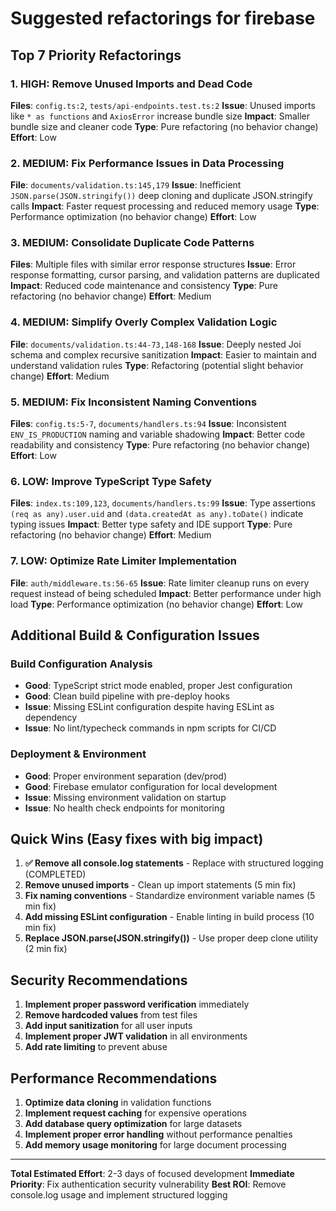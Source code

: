 # Suggested refactorings for firebase

## Top 7 Priority Refactorings


### 1. **HIGH: Remove Unused Imports and Dead Code**
**Files**: `config.ts:2`, `tests/api-endpoints.test.ts:2`
**Issue**: Unused imports like `* as functions` and `AxiosError` increase bundle size
**Impact**: Smaller bundle size and cleaner code
**Type**: Pure refactoring (no behavior change)
**Effort**: Low

### 2. **MEDIUM: Fix Performance Issues in Data Processing**
**File**: `documents/validation.ts:145,179`
**Issue**: Inefficient `JSON.parse(JSON.stringify())` deep cloning and duplicate JSON.stringify calls
**Impact**: Faster request processing and reduced memory usage
**Type**: Performance optimization (no behavior change)
**Effort**: Low

### 3. **MEDIUM: Consolidate Duplicate Code Patterns**
**Files**: Multiple files with similar error response structures
**Issue**: Error response formatting, cursor parsing, and validation patterns are duplicated
**Impact**: Reduced code maintenance and consistency
**Type**: Pure refactoring (no behavior change)
**Effort**: Medium

### 4. **MEDIUM: Simplify Overly Complex Validation Logic**
**File**: `documents/validation.ts:44-73,148-168`
**Issue**: Deeply nested Joi schema and complex recursive sanitization
**Impact**: Easier to maintain and understand validation rules
**Type**: Refactoring (potential slight behavior change)
**Effort**: Medium

### 5. **MEDIUM: Fix Inconsistent Naming Conventions**
**Files**: `config.ts:5-7`, `documents/handlers.ts:94`
**Issue**: Inconsistent `ENV_IS_PRODUCTION` naming and variable shadowing
**Impact**: Better code readability and consistency
**Type**: Pure refactoring (no behavior change)
**Effort**: Low

### 6. **LOW: Improve TypeScript Type Safety**
**Files**: `index.ts:109,123`, `documents/handlers.ts:99`
**Issue**: Type assertions `(req as any).user.uid` and `(data.createdAt as any).toDate()` indicate typing issues
**Impact**: Better type safety and IDE support
**Type**: Pure refactoring (no behavior change)
**Effort**: Medium

### 7. **LOW: Optimize Rate Limiter Implementation**
**File**: `auth/middleware.ts:56-65`
**Issue**: Rate limiter cleanup runs on every request instead of being scheduled
**Impact**: Better performance under high load
**Type**: Performance optimization (no behavior change)
**Effort**: Low

## Additional Build & Configuration Issues

### **Build Configuration Analysis**
- **Good**: TypeScript strict mode enabled, proper Jest configuration
- **Good**: Clean build pipeline with pre-deploy hooks
- **Issue**: Missing ESLint configuration despite having ESLint as dependency
- **Issue**: No lint/typecheck commands in npm scripts for CI/CD

### **Deployment & Environment**
- **Good**: Proper environment separation (dev/prod)
- **Good**: Firebase emulator configuration for local development
- **Issue**: Missing environment validation on startup
- **Issue**: No health check endpoints for monitoring

## Quick Wins (Easy fixes with big impact)

1. **✅ Remove all console.log statements** - Replace with structured logging (COMPLETED)
2. **Remove unused imports** - Clean up import statements (5 min fix)
3. **Fix naming conventions** - Standardize environment variable names (5 min fix)
4. **Add missing ESLint configuration** - Enable linting in build process (10 min fix)
5. **Replace JSON.parse(JSON.stringify())** - Use proper deep clone utility (2 min fix)

## Security Recommendations

1. **Implement proper password verification** immediately
2. **Remove hardcoded values** from test files
3. **Add input sanitization** for all user inputs
4. **Implement proper JWT validation** in all environments
5. **Add rate limiting** to prevent abuse

## Performance Recommendations

1. **Optimize data cloning** in validation functions
2. **Implement request caching** for expensive operations
3. **Add database query optimization** for large datasets
4. **Implement proper error handling** without performance penalties
5. **Add memory usage monitoring** for large document processing

---

**Total Estimated Effort**: 2-3 days of focused development
**Immediate Priority**: Fix authentication security vulnerability
**Best ROI**: Remove console.log usage and implement structured logging